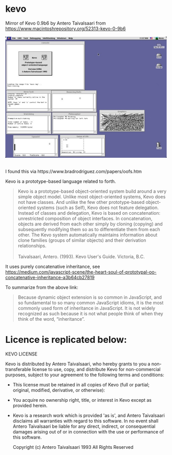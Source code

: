 # kevo
Mirror of Kevo 0.9b6 by Antero Taivalsaari from https://www.macintoshrepository.org/52313-kevo-0-9b6
<br><br>
![screenshot of Kevo](./kevodesk.jpg)

<br>
I found this via https://www.bradrodriguez.com/papers/oofs.htm

Kevo is a prototype-based language related to forth.
>Kevo is a prototype-based object-oriented system build around a very simple object model. Unlike most object-oriented systems, Kevo does not have classes. And unlike the few other prototype-based object-oriented systems (such as Self), Kevo does not feature delegation. Instead of classes and delegation, Kevo is based on concatenation: unrestricted composition of object interfaces. In concatenation, objects are derived from each other simply by cloning (copying) and subsequently modifying them so as to differentiate them from each other. The Kevo system automatically maintains information about clone families (groups of similar objects) and their derivation relationships. 
<br><br>
Taivalsaari, Antero. (1993). Kevo User's Guide. Victoria, B.C.

 It uses purely concatenative inheritance, see
https://medium.com/javascript-scene/the-heart-soul-of-prototypal-oo-concatenative-inheritance-a3b64cb27819

To summarize from the above link:
>Because dynamic object extension is so common in JavaScript, and so fundamental to so many common JavaScript idioms, it is the most commonly used form of inheritance in JavaScript. It is not widely recognized as such because it is not what people think of when they think of the word, “inheritance”.

# Licence is replicated below:
KEVO LICENSE

Kevo is distributed by Antero Taivalsaari, who hereby grants
to you a non-transferable license to use, copy, and distribute 
Kevo for non-commercial purposes, subject to your agreement to 
the following terms and conditions:

  - This license must be retained in all copies of Kevo (full 
    or partial; original, modified, derivative, or otherwise):

  - You acquire no ownership right, title, or interest in Kevo
    except as provided herein.

  - Kevo is a research work which is provided 'as is', and Antero
    Taivalsaari disclaims all warranties with regard to this software.
    In no event shall Antero Taivalsaari be liable for any direct, 
    indirect, or consequential damages arising out of or in connection 
    with the use or performance of this software. 

       Copyright (c) Antero Taivalsaari 1993
       All Rights Reserved
